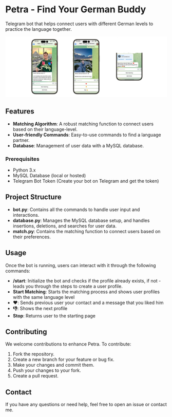 # Petra - Find Your German Buddy

Telegram bot that helps connect users with different German levels to practice the language together.

![Screenshots of the bot chat](/petra_screens.png)

## Features

- **Matching Algorithm**: A robust matching function to connect users based on their language-level.
- **User-friendly Commands**: Easy-to-use commands to find a language partner.
- **Database**: Management of user data with a MySQL database.


### Prerequisites

- Python 3.x
- MySQL Database (local or hosted)
- Telegram Bot Token (Create your bot on Telegram and get the token)


## Project Structure

- **bot.py**: Contains all the commands to handle user input and interactions.
- **database.py**: Manages the MySQL database setup, and handles insertions, deletions, and searches for user data.
- **match.py**: Contains the matching function to connect users based on their preferences.

## Usage

Once the bot is running, users can interact with it through the following commands:

- **/start**: Initialize the bot and checks if the profile already exists, if not - leads you through the steps to create a user profile.
- **Start Matching**: Starts the matching process and shows user profiles with the same language level
- **❤️**: Sends previous user your contact and a message that you liked him
- **👎**: Shows the next profile
- **Stop**: Returns user to the starting page

## Contributing

We welcome contributions to enhance Petra. To contribute:

1. Fork the repository.
2. Create a new branch for your feature or bug fix.
3. Make your changes and commit them.
4. Push your changes to your fork.
5. Create a pull request.
   

## Contact

If you have any questions or need help, feel free to open an issue or contact me.
